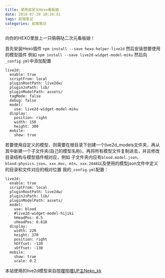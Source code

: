 ```yaml
---
title: 使用自定义Hexo看板娘
date: 2018-07-20 10:34:41
tags: 前端笔记
categories: 前端笔记
---
```

向你的HEXO里放上一只萌萌哒二次元看板娘！
<!--more-->
首先安装Hexo插件 `npm install --save hexo-helper-live2d`
然后安装想要使用的模型插件 例如 `npm install --save live2d-widget-model-miku`
然后向`_config.yml`中添加配置
```
live2d:
  enable: true
  scriptFrom: local
  pluginRootPath: live2dw/
  pluginJsPath: lib/
  pluginModelPath: assets/
  tagMode: false
  debug: false
  model:
    use: live2d-widget-model-miku
  display:
    position: right
    width: 150
    height: 300
  mobile:
    show: true
```
若要使用自定义的模型，则需要在根目录下创建一个live2d_models文件夹，再从其中新建一个子文件夹(自己的模型名称)，再将所有模型文件复制进去，并且修改目录结构与模型插件相对应，例如
子文件夹内应有`blood.model.json`、`blood.physics.json`、`xxx.moc`、`mtn`、`xxx.2048`以及使用的模型json文件中定义的目录和文件对应的相对位置
我的`_config.yml`配置：
```
live2d:
  enable: true
  scriptFrom: local
  pluginRootPath: live2dw/
  pluginJsPath: lib/
  pluginModelPath: assets/
  model:
    use: blood
    #live2d-widget-model-hijiki
    hHeadPos: 0.5
    vHeadPos: 0.618
  display:
    width: 220
    height: 370
    position: right
    hOffset: -120
    vOffset: -130
  mobile:
    show: true
    scale: 0.2
```
本站使用的live2d模型来自[哔哩哔哩UP主Neko_kk](https://www.bilibili.com/video/av26797001)
